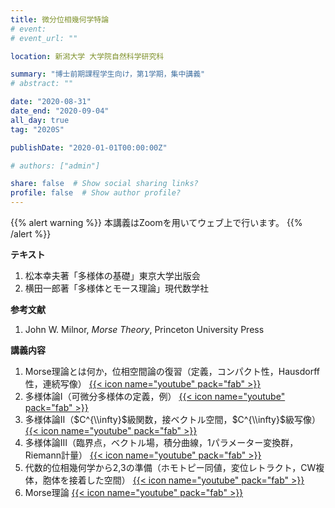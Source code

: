 ```yaml
---
title: 微分位相幾何学特論
# event: 
# event_url: ""

location: 新潟大学 大学院自然科学研究科

summary: "博士前期課程学生向け，第1学期，集中講義"
# abstract: ""

date: "2020-08-31"
date_end: "2020-09-04"
all_day: true
tag: "2020S"

publishDate: "2020-01-01T00:00:00Z"

# authors: ["admin"]

share: false  # Show social sharing links?
profile: false  # Show author profile?
---
```

{{% alert warning %}}
本講義はZoomを用いてウェブ上で行います。
{{% /alert %}}

**テキスト**

1. 松本幸夫著「多様体の基礎」東京大学出版会
2. 横田一郎著「多様体とモース理論」現代数学社

**参考文献**

1. John W. Milnor, *Morse Theory*, Princeton University Press

**講義内容**

1. Morse理論とは何か，位相空間論の復習（定義，コンパクト性，Hausdorff性，連続写像）
	[{{< icon name="youtube" pack="fab" >}}](https://youtu.be/mt2hvujcq6E)
2. 多様体論Ⅰ（可微分多様体の定義，例）
	[{{< icon name="youtube" pack="fab" >}}](https://youtu.be/JW4cKh5olBU)
3. 多様体論Ⅱ（$C^{\\infty}$級関数，接ベクトル空間，$C^{\\infty}$級写像）
	[{{< icon name="youtube" pack="fab" >}}](https://youtu.be/zOSAlmmsTQc)
4. 多様体論Ⅲ（臨界点，ベクトル場，積分曲線，1パラメーター変換群，Riemann計量）
	[{{< icon name="youtube" pack="fab" >}}](https://youtu.be/rHfXJ5r0zTA)
5. 代数的位相幾何学から2,3の準備（ホモトピー同値，変位レトラクト，CW複体，胞体を接着した空間）
	[{{< icon name="youtube" pack="fab" >}}](https://youtu.be/9KxrhuIuhDU)
6. Morse理論
	[{{< icon name="youtube" pack="fab" >}}](https://youtu.be/MoJ5sGh5KtQ)
